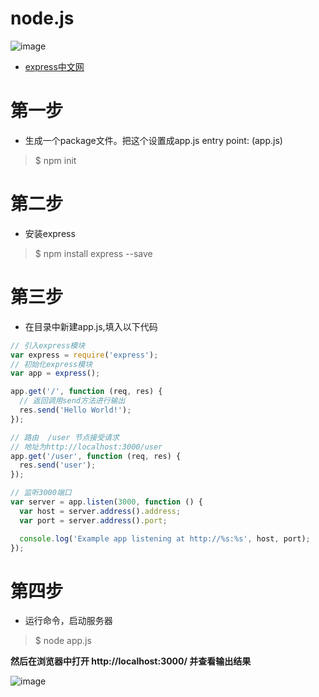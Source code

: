# node.js

![image](https://cloud.githubusercontent.com/assets/18028533/21456946/86c7531e-c966-11e6-87ef-1d14cf656949.png)
- [express中文网](http://www.expressjs.com.cn/ )

# 第一步

- 生成一个package文件。把这个设置成app.js      entry point: (app.js)
> $ npm init 

# 第二步
- 安装express
> $ npm install express --save

# 第三步
- 在目录中新建app.js,填入以下代码

```js
// 引入express模块
var express = require('express');
// 初始化express模块
var app = express();

app.get('/', function (req, res) {
  // 返回调用send方法进行输出
  res.send('Hello World!');
});

// 路由  /user 节点接受请求
// 地址为http://localhost:3000/user
app.get('/user', function (req, res) {
  res.send('user');
});

// 监听3000端口
var server = app.listen(3000, function () {
  var host = server.address().address;
  var port = server.address().port;

  console.log('Example app listening at http://%s:%s', host, port);
});
```
# 第四步
- 运行命令，启动服务器
> $ node app.js

**然后在浏览器中打开 http://localhost:3000/ 并查看输出结果**

![image](https://cloud.githubusercontent.com/assets/18028533/21456908/55cc827a-c966-11e6-9676-3d02eac32b38.png)


